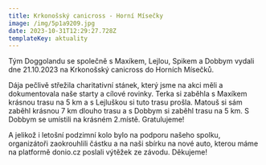 ```yaml
---
title: Krkonošský canicross - Horní Mísečky
image: /img/5p1a9209.jpg
date: 2023-10-31T12:29:27.728Z
templateKey: aktuality
---
```

Tým Doggolandu se společně s Maxíkem, Lejlou, Spikem a Dobbym vydali dne 21.10.2023 na Krkonošský canicross do Horních Mísečků. 

D﻿ája pečlivě střežila charitativní stánek, který jsme na akci měli a dokumentovala naše starty a cílové rovinky. Terka si zaběhla s Maxíkem krásnou trasu na 5 km a s Lejluškou si tuto trasu prošla. Matouš si sám zaběhl krásnou 7 km dlouho trasu a s Dobbym si zaběhl trasu na 5 km. S Dobbym se umístili na krásném 2.místě. Gratulujeme!

A﻿ jelikož i letošní podzimní kolo bylo na podporu našeho spolku, organizátoři zaokrouhlili částku a na naši sbírku na nové auto, kterou máme na platformě donio.cz poslali výtěžek ze závodu. Děkujeme!